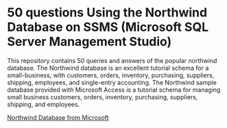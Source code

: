 # 50 questions Using the Northwind Database on SSMS (Microsoft SQL Server Management Studio)

This repository contains 50 queries and answers of the popular northwind database.
The Northwind database is an excellent tutorial schema for a small-business, with customers, orders, inventory, purchasing, suppliers, shipping, employees, and single-entry accounting. 
The Northwind sample database provided with Microsoft Access is a tutorial schema for managing small business customers, orders, inventory, purchasing, suppliers, shipping, and employees.

[Northwind Database from Microsoft](https://learn.microsoft.com/en-us/dotnet/framework/data/adonet/sql/linq/downloading-sample-databases)
